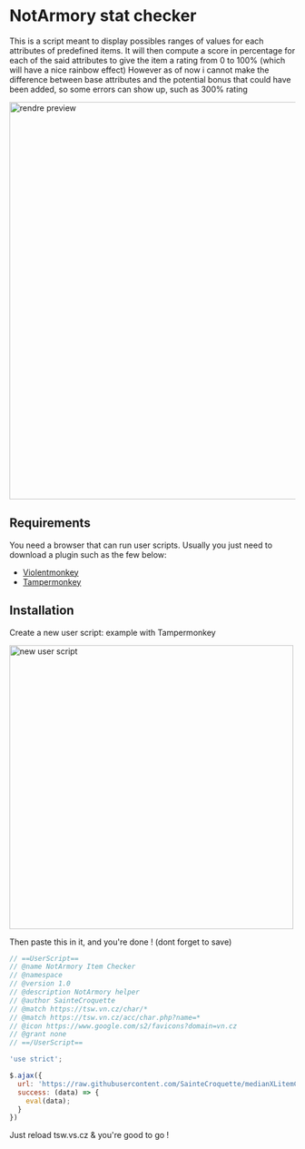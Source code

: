 # NotArmory stat checker


This is a script meant to display possibles ranges of values for each attributes of predefined items.
It will then compute a score in percentage for each of the said attributes to give the item a rating from 0 to 100% (which will have a nice rainbow effect)
However as of now i cannot make the difference between base attributes and the potential bonus that could have been added, so some errors can show up, such as 300% rating

<img src="https://i.imgur.com/hdCEjFh.png" alt="rendre preview" width="700"/>


## Requirements

You need a browser that can run user scripts. Usually you just need to download a plugin such as the few below:
* [Violentmonkey](https://violentmonkey.github.io/get-it/)
* [Tampermonkey](https://www.tampermonkey.net/)


## Installation

Create a new user script:
example with Tampermonkey

<img src="https://i.imgur.com/uAiyp7G.png" alt="new user script" width="500"/>

Then paste this in it, and you're done !
(dont forget to save)

```js
// ==UserScript==
// @name NotArmory Item Checker
// @namespace
// @version 1.0
// @description NotArmory helper
// @author SainteCroquette
// @match https://tsw.vn.cz/char/*
// @match https://tsw.vn.cz/acc/char.php?name=*
// @icon https://www.google.com/s2/favicons?domain=vn.cz
// @grant none
// ==/UserScript==

'use strict';

$.ajax({
  url: 'https://raw.githubusercontent.com/SainteCroquette/medianXLitemChecker/main/mxl_notarmory_stat_checker.js',
  success: (data) => {
    eval(data);
  }
})
```

Just reload tsw.vs.cz & you're good to go !
